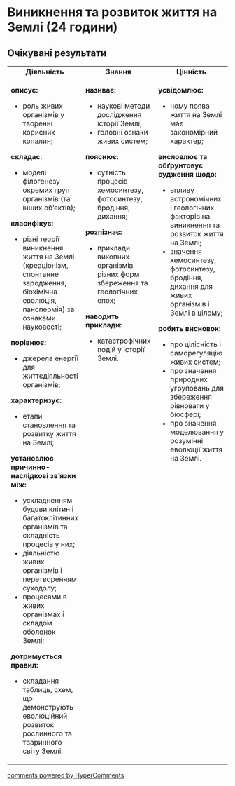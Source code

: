 <div id="hypercomments_widget" class="js-hypercomments-widget invisible"></div>

# Виникнення та розвиток життя на Землі (24 години)

## Очікувані результати

<table>
  <tr>
	<td width="33%" align="center"><b>Діяльність</b></td>
	<td width="33%" align="center"><b>Знання</b></td>
	<td width="33%" align="center"><b>Цінність</b></td>
  </tr>
  <tr>
  <td width="33%" style="vertical-align:top !important;">
    <p><b>описує: </b><br>
    <ul>
    <li>роль живих організмів у творенні корисних копалин;</li>
    </ul>
    <b>складає:</b><br>
    <ul>
    <li>моделі філогенезу окремих груп організмів (та інших об’єктів);</li>
    </ul>
    <b>класифікує: </b><br>
    <ul>
    <li>різні теорії виникнення життя на Землі (креаціонізм, спонтанне зародження, біохімічна еволюція, панспермія) за ознаками науковості; </li>
    </ul>
    <b>порівнює: </b><br>
    <ul>
    <li>джерела енергії для життєдіяльності організмів;</li>
    </ul>
    <b>характеризує: </b><br>
    <ul>
    <li>етапи становлення та розвитку життя на Землі;</li>
    </ul>
    <b>установлює причинно-наслідкові зв’язки між:</b><br>
    <ul>
    <li>ускладненням будови клітин і багатоклітинних організмів та складність процесів у них;</li>
    <li>діяльністю живих організмів і перетворенням суходолу;</li>
    <li>процесами в живих організмах і складом оболонок Землі;</li>
    </ul>
    <b>дотримується правил: </b><br>
    <ul>
    <li>складання таблиць, схем, що демонструють еволюційний розвиток рослинного та тваринного світу Землі.</li>
    </ul></p>
  </td>
  <td width="33%" style="vertical-align:top !important;">
    <p><b>називає: </b><br>
    <ul>
    <li>наукові методи дослідження історії Землі;</li>
    <li>головні ознаки живих систем; </li>
    </ul>
    <b>пояснює: </b><br>
    <ul>
    <li>сутність процесів хемосинтезу, фотосинтезу, бродіння, дихання;</li>
    </ul>
    <b>розпізнає: </b><br>
    <ul>
    <li>приклади викопних організмів різних форм збереження та геологічних епох;</li>
    </ul>
    <b>наводить приклади: </b><br>
    <ul>
    <li>катастрофічних подій у історії Землі.</li>
    </ul></p>
  </td>
  <td width="33%" style="vertical-align:top !important;">
    <p><b>усвідомлює: </b><br>
    <ul>
    <li>чому поява життя на Землі має закономірний характер;</li>
    </ul>
    <b>висловлює та обґрунтовує судження щодо: </b><br>
    <ul>
    <li>впливу астрономічних і геологічних факторів на виникнення та розвиток життя на Землі;</li>
    <li>значення хемосинтезу, фотосинтезу, бродіння, дихання для живих організмів і Землі в цілому;</li>
    </ul>
    <b>робить висновок:</b><br>
    <ul>
    <li>про цілісність і саморегуляцію живих систем;</li>
    <li>про значення природних угруповань для збереження рівноваги у біосфері;</li>
    <li>про значення моделювання у розумінні еволюції життя на Землі.</li>
    </ul></p>
  </td>
  </tr>
</table>

<div class="js-hypercomments-container">
<a href="http://hypercomments.com" class="hc-link" title="comments widget">comments powered by HyperComments</a>
</div>